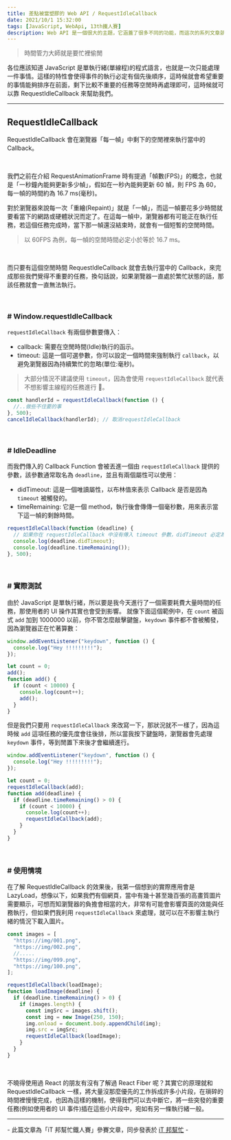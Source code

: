 ```yaml
---
title: 差點被當塑膠的 Web API / RequestIdleCallback
date: 2021/10/1 15:32:00
tags: [JavaScript, WebApi, 13th鐵人賽]
description: Web API 是一個很大的主題，它涵蓋了很多不同的功能，而這次的系列文章就是想要介紹那些深埋在 window 裡，你不曾發覺或是常常遺忘的 API，或許在你開發網頁的過程中有遇過一些特殊需求，當下雖然用了一些管用手法解決，但看完這次的系列文章，你可能會有新的靈感或發現。
---
```


> 時間管力大師就是要忙裡偷閒

各位應該知道 JavaScript 是單執行緒(單線程)的程式語言，也就是一次只能處理一件事情。這樣的特性會使得事件的執行必定有個先後順序，這時候就會希望重要的事情能夠排序在前面，剩下比較不重要的任務等空閒時再處理即可，這時候就可以靠 RequestIdleCallback 來幫助我們。

---

## RequestIdleCallback

RequestIdleCallback 會在瀏覽器「每一幀」中剩下的空閒裡來執行當中的 Callback。

<br/>

我們之前在介紹 RequestAnimationFrame 時有提過「幀數(FPS)」的概念，也就是「一秒鐘內能夠更新多少幀」，假如在一秒內能夠更新 60 幀，則 FPS 為 60，每一幀的時間約為 16.7 ms(毫秒)。

對於瀏覽器來說每一次「重繪(Repaint)」就是「一幀」，而這一幀要花多少時間就要看當下的網路或硬體狀況而定了。在這每一幀中，瀏覽器都有可能正在執行任務，若這個任務完成時，當下那一幀還沒結束時，就會有一個短暫的空閒時間。

> 以 60FPS 為例，每一幀的空閒時間必定小於等於 16.7 ms。

<br/>

而只要有這個空閒時間 RequestIdleCallback 就會去執行當中的 Callback，來完成那些我們覺得不重要的任務，換句話說，如果瀏覽器一直處於繁忙狀態的話，那該任務就會一直無法執行。

<br/>

### # Window.requestIdleCallback

`requestIdleCallback` 有兩個參數要傳入：

- callback: 需要在空閒時間(Idle)執行的函示。
- timeout: 這是一個可選參數，你可以設定一個時間來強制執行 `callback`，以避免瀏覽器因為持續繁忙的忽略(單位:毫秒)。

> 大部分情況不建議使用 `timeout`，因為會使用 `requestIdleCallback` 就代表不想影響主線程的任務進行 。

```javascript
const handlerId = requestIdleCallback(function () {
  //..做些不住要的事
}, 500);
cancelIdleCallback(handlerId); // 取消requestIdleCallback
```

<br/>

### # IdleDeadline

而我們傳入的 Callback Function 會被丟進一個由 `requestIdleCallback` 提供的參數，該參數通常取名為 `deadline`，並且有兩個屬性可以使用：

- didTimeout: 這是一個唯讀屬性，以布林值來表示 Callback 是否是因為 `timeout` 被觸發的。
- timeRemaining: 它是一個 method，執行後會傳傳一個毫秒數，用來表示當下這一幀的剩餘時間。

```javascript
requestIdleCallback(function (deadline) {
  // 如果你在 requestIdleCallback 中沒有傳入 timeout 參數，didTimeout 必定為 false
  console.log(deadline.didTimeout);
  console.log(deadline.timeRemaining());
}, 500);
```

<br/>

### # 實際測試

由於 JavaScript 是單執行緒，所以要是我今天進行了一個需要耗費大量時間的任務，那使用者的 UI 操作其實也會受到影響。
就像下面這個範例中，在 `count` 被函式 `add` 加到 1000000 以前，你不管怎麼敲擊鍵盤，`keydown` 事件都不會被觸發，因為瀏覽器正在忙著算數：

```javascript
window.addEventListener("keydown", function () {
  console.log("Hey !!!!!!!!!");
});

let count = 0;
add();
function add() {
  if (count < 10000) {
    console.log(count++);
    add();
  }
}
```

但是我們只要用 `requestIdleCallback` 來改寫一下，那狀況就不一樣了，因為這時候 `add` 這項任務的優先度會往後排，所以當我按下鍵盤時，瀏覽器會先處理 `keydown` 事件，等到閒置下來後才會繼續進行。

```javascript
window.addEventListener("keydown", function () {
  console.log("Hey !!!!!!!!!");
});

let count = 0;
requestIdleCallback(add);
function add(deadline) {
  if (deadline.timeRemaining() > 0) {
    if (count < 10000) {
      console.log(count++);
      requestIdleCallback(add);
    }
  }
}
```

<br/>

### # 使用情境

在了解 RequestIdleCallback 的效果後，我第一個想到的實際應用會是 LazyLoad，想像以下，如果我們有個網頁，當中有幾十甚至幾百張的高畫質圖片需要顯示，可想而知瀏覽器的負擔會相當的大，非常有可能會影響頁面的效能與任務執行，但如果們我利用 `requestIdleCallback` 來處理，就可以在不影響主執行緒的情況下載入圖片。

```javascript
const images = [
  "https://img/001.png",
  "https://img/002.png",
  //.....
  "https://img/099.png",
  "https://img/100.png",
];

requestIdleCallback(loadImage);
function loadImage(deadline) {
  if (deadline.timeRemaining() > 0) {
    if (images.length) {
      const imgSrc = images.shift();
      const img = new Image(250, 150);
      img.onload = document.body.appendChild(img);
      img.src = imgSrc;
      requestIdleCallback(loadImage);
    }
  }
}
```

<br/>

不曉得使用過 React 的朋友有沒有了解過 React Fiber 呢？其實它的原理就和 RequestIdleCallback 一樣，將大量沒那麼優先的工作拆成許多小片段，在瑣碎的時間裡慢慢完成，也因為這樣的機制，使得我們可以去中斷它，將一些突發的重要任務(例如使用者的 UI 事件)插在這些小片段中，宛如有另一條執行緒一般。

---

\- 此篇文章為「iT 邦幫忙鐵人賽」參賽文章，同步發表於 [iT 邦幫忙](https://ithelp.ithome.com.tw/articles/10276904) -
